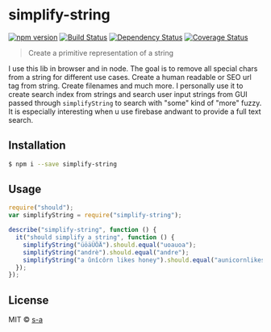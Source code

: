 # simplify-string 
[![npm version](https://badge.fury.io/js/simplify-string.svg)](https://badge.fury.io/js/simplify-string)
 [![Build Status][travis-image]][travis-url] [![Dependency Status][daviddm-image]][daviddm-url]
 [![Coverage Status](https://coveralls.io/repos/github/s-a/simplify-string/badge.svg?branch=master)](https://coveralls.io/github/s-a/simplify-string?branch=master)
> Create a primitive representation of a string

I use this lib in browser and in node. The goal is to remove all special chars from a string for different use cases. Create a human readable or SEO url tag from string. Create filenames and much more. I personally use it to create search index from strings and search user input strings from GUI passed through ```simplifyString``` to search with "some" kind of "more" fuzzy. It is especially interesting when u use firebase andwant to provide a full text search.
## Installation

```sh
$ npm i --save simplify-string
```

## Usage

```js
require("should");
var simplifyString = require("simplify-string");

describe("simplify-string", function () {
  it("should simplify a string", function () {
    simplifyString("üöäÜÖÄ").should.equal("uoauoa");
    simplifyString("andrè").should.equal("andre");
    simplifyString("a ûnîcôrn likes honey").should.equal("aunicornlikeshoney");
  });
});
```
## License

MIT © [s-a](https://github.com/s-a)


[npm-image]: https://badge.fury.io/js/simplify-string.svg
[npm-url]: https://npmjs.org/package/simplify-string
[travis-image]: https://travis-ci.org/s-a/simplify-string.svg?branch=master
[travis-url]: https://travis-ci.org/s-a/simplify-string
[daviddm-image]: https://david-dm.org/s-a/simplify-string.svg?theme=shields.io
[daviddm-url]: https://david-dm.org/s-a/simplify-string
[coveralls-image]: https://coveralls.io/repos/s-a/simplify-string/badge.svg
[coveralls-url]: https://coveralls.io/r/s-a/simplify-string
